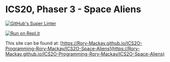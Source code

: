 # ICS20, Phaser 3 - Space Aliens
[![GitHub's Super Linter](https://github.com/ICS2O-Programming-Rory-Mackay/ICS2O-Space-Aliens/workflows/GitHub's%20Super%20Linter/badge.svg)](https://github.com/ICS2O-Programming-Rory-Mackay/ICS2O-Space-Aliens/actions)

[![Run on Repl.it](https://repl.it/badge/github/Rory-Mackay/ICS2O-Programming-Rory-Mackay/ICS2O-Space-Aliens)](https://repl.it/github/Rory-Mackay/ICS2O-Programming-Rory-Mackay/ICS2O-Space-Aliens)

This site can be found at: [https://Rory-Mackay.github.io/ICS2O-Programming-Rory-Mackay/ICS2O-Space-Aliens](https://Rory-Mackay.github.io/ICS2O-Programming-Rory-Mackay/ICS2O-Space-Aliens)